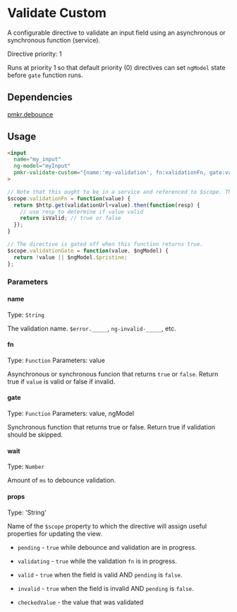 # Validate Custom

A configurable directive to validate an input field using an asynchronous or synchronous function (service).

Directive priority: 1

Runs at priority 1 so that default priority (0) directives can set `ngModel` state before `gate` function runs.

## Dependencies

[pmkr.debounce][1]

## Usage

```html
<input
  name="my_input"
  ng-model="myInput"
  pmkr-validate-custom="{name:'my-validation', fn:validationFn, gate:validationGate, wait:500, props:'validationProps'}"
>
```

```javascript
// Note that this ought to be in a service and referenced to $scope. This is just for demonstration.
$scope.validationFn = function(value) {
  return $http.get(validationUrl+value).then(function(resp) {
    // use resp to determine if value valid
    return isValid; // true or false
  });
}

// The directive is gated off when this function returns true.
$scope.validationGate = function(value, $ngModel) {
  return !value || $ngModel.$pristine;
};
```

### Parameters

#### name

Type: `String`

The validation name. `$error._____`, `ng-invalid-_____`, etc.

#### fn

Type: `Function`
Parameters: value

Asynchronous or synchronous funcion that returns `true` or `false`. Return true if `value` is valid or false if invalid.

#### gate

Type: `Function`
Parameters: value, ngModel

Synchronous function that returns true or false. Return true if validation should be skipped.

#### wait

Type: `Number`

Amount of `ms` to debounce validation.

#### props

Type: 'String'

Name of the `$scope` property to which the directive will assign useful properties for updating the view.

- `pending` - `true` while debounce and validation are in progress.
- `validating` - `true` while the validation `fn` is in progress.
- `valid` - `true` when the field is valid AND `pending` is `false`.
- `invalid` - `true` when the field is invalid AND `pending` is `false`.
- `checkedValue` - the value that was validated

  [1]: https://github.com/m59peacemaker/angular-pmkr-components/tree/master/src/services/debounce